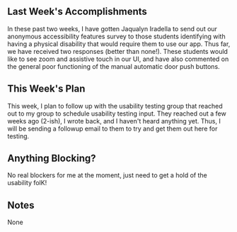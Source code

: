 ## Last Week's Accomplishments

In these past two weeks, I have gotten Jaqualyn Iradella to send out our anonymous accessibility features survey to those students identifying with having a physical disability that would require them to use our app. Thus far, we have received two responses (better than none!). These students would like to see zoom and assistive touch in our UI, and have also commented on the general poor functioning of the manual automatic door push buttons. 

## This Week's Plan

This week, I plan to follow up with the usability testing group that reached out to my group to schedule usability testing input. They reached out a few weeks ago (2-ish), I wrote back, and I haven't heard anything yet. Thus, I will be sending a followup email to them to try and get them out here for testing. 

## Anything Blocking?

No real blockers for me at the moment, just need to get a hold of the usability folK! 

## Notes

None